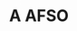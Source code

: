---
bloco_visivel: true
title: A AFSO
sub_title: Escolha cada uma das àreas em baixo para ficar a saber mais sobre a associação
area1:
	title: Associação
	text: Lorem ipsum dolor sit amet, consectetur adipisicing elit. Nesciunt nihil vel natus. Totam incidunt inventore consequuntur ea eaque aut sint officiis possimus, sed blanditiis iure perferendis delectus optio consequatur omnis tempora molestiae vel laudantium dolores, asperiores? Cum tempore, temporibus incidunt dolore sunt, expedita quibusdam dicta voluptas fugit adipisci, neque vitae!
area2:
	title: O que fazemos
	text: Lorem ipsum dolor sit amet, consectetur adipisicing elit. Nesciunt nihil vel natus. Totam incidunt inventore consequuntur ea eaque aut sint officiis possimus, sed blanditiis iure perferendis delectus optio consequatur omnis tempora molestiae vel laudantium dolores, asperiores? Cum tempore, temporibus incidunt dolore sunt, expedita quibusdam dicta voluptas fugit adipisci, neque vitae!
area3:
	title: Intervenientes
	text: Lorem ipsum dolor sit amet, consectetur adipisicing elit. Nesciunt nihil vel natus. Totam incidunt inventore consequuntur ea eaque aut sint officiis possimus, sed blanditiis iure perferendis delectus optio consequatur omnis tempora molestiae vel laudantium dolores, asperiores? Cum tempore, temporibus incidunt dolore sunt, expedita quibusdam dicta voluptas fugit adipisci, neque vitae!		
---